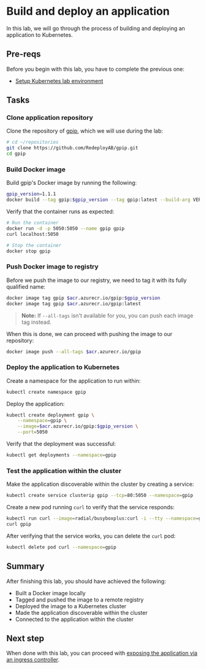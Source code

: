 # Build and deploy an application

In this lab, we will go through the process of building and deploying an application to Kubernetes.

## Pre-reqs

Before you begin with this lab, you have to complete the previous one:

* [Setup Kubernetes lab environment](./00-setup-environment.md)

## Tasks

### Clone application repository

Clone the repository of [gpip][gpip], which we will use during the lab:

```bash
# cd ~/repositories
git clone https://github.com/RedeployAB/gpip.git
cd gpip
```

### Build Docker image

Build gpip's Docker image by running the following:

```bash
gpip_version=1.1.1
docker build --tag gpip:$gpip_version --tag gpip:latest --build-arg VERSION=$gpip_version .
```

Verify that the container runs as expected:

```bash
# Run the container
docker run -d -p 5050:5050 --name gpip gpip
curl localhost:5050

# Stop the container
docker stop gpip
```

### Push Docker image to registry

Before we push the image to our registry, we need to tag it with its fully qualified name:

```bash
docker image tag gpip $acr.azurecr.io/gpip:$gpip_version
docker image tag gpip $acr.azurecr.io/gpip:latest
```

> **Note:** If `--all-tags` isn't available for you, you can push each image tag instead.

When this is done, we can proceed with pushing the image to our repository:

```bash
docker image push --all-tags $acr.azurecr.io/gpip
```

### Deploy the application to Kubernetes

Create a namespace for the application to run within:

```bash
kubectl create namespace gpip
```

Deploy the application:

```bash
kubectl create deployment gpip \
    --namespace=gpip \
    --image=$acr.azurecr.io/gpip:$gpip_version \
    --port=5050
```

Verify that the deployment was successful:

```bash
kubectl get deployments --namespace=gpip
```

### Test the application within the cluster

Make the application discoverable within the cluster by creating a service:

```bash
kubectl create service clusterip gpip --tcp=80:5050 --namespace=gpip
```

Create a new pod running `curl` to verify that the service responds:

```bash
kubectl run curl --image=radial/busyboxplus:curl -i --tty --namespace=gpip
curl gpip
```

After verifying that the service works, you can delete the `curl` pod:

```bash
kubectl delete pod curl --namespace=gpip
```

## Summary

After finishing this lab, you should have achieved the following:

* Built a Docker image locally
* Tagged and pushed the image to a remote registry
* Deployed the image to a Kubernetes cluster
* Made the application discoverable within the cluster
* Connected to the application within the cluster

## Next step

When done with this lab, you can proceed with [exposing the application via an ingress controller](./02-deploy-ingress.md).

<!-- References -->

[gpip]: https://github.com/RedeployAB/gpip
